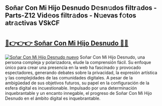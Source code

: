 ## Soñar Con Mi Hijo Desnudo D𝚎sn𝚞dos filtr𝚊dos - Parts-Z12 Vid𝚎os filtr𝚊dos - N𝚞evas f𝚘tos atr𝚊ctivas VSkCF

# <h2><a href="http://mb7a4z.tromn.icu/?c=So%c3%b1ar+Con+Mi+Hijo+Desnudo">🔗👉👉👉 Soñar Con Mi Hijo Desnudo 🔗🔗</a></h2>

[![Soñar Con Mi Hijo Desnudo nuevo](https://i.imgur.com/pEAQMta.gif)](http://mb7a4z.tromn.icu/?c=So%c3%b1ar+Con+Mi+Hijo+Desnudo)
Soñar Con Mi Hijo Desnudo, una persona compleja y polarizadora, elude la comprensión fácil. Su enfoque único para crear una presencia en la web ha fascinado y provocado espectadores, generando debates sobre la privacidad, la expresión artística y las complejidades de las comunidades digitales. A pesar de la ambigüedad de sus objetivos futuros, su papel en la configuración de la esfera digital es incuestionable. Impulsado por una determinación inquebrantable y un encanto innegable, el progreso de Soñar Con Mi Hijo Desnudo en el ámbito digital es inquebrantable.
